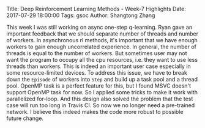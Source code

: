 Title: Deep Reinforcement Learning Methods - Week-7 Highlights
Date: 2017-07-29 18:00:00
Tags: gsoc
Author: Shangtong Zhang

This week I was still working on async one-step q-learning. Ryan gave an important feedback that we should separate number of threads and number of workers. In asynchronous rl methods, it's important that we have enough workers to gain enough uncorrelated experience. In general, the number of threads is equal to the number of workers. But sometimes user may not want the program to occupy all the cpu resources, i.e. they want to use less threads than workers. This is indeed an important user case especially in some resource-limited devices. To address this issue, we have to break down the `Episode` of workers into `Step` and build up a task pool and a thread pool. OpenMP task is a perfect feature for this, but I found MSVC doesn't support OpenMP task for now. So I applied some tricks to make it work with parallelized for-loop. And this design also solved the problem that the test case will run too long in Travis CI. So now we no longer need a pre-trained network. I believe this indeed makes the code more robust to possible future change.
